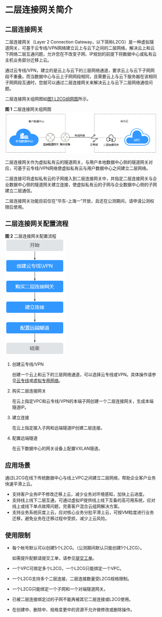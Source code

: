 # 二层连接网关简介<a name="vpc_l2cg_0001"></a>

## 二层连接网关<a name="zh-cn_topic_0228866524_section12906178205217"></a>

二层连接网关（Layer 2 Connection Gateway，以下简称L2CG）是一种虚拟隧道网关，可基于云专线/VPN网络建立云上与云下之间的二层网络，解决云上和云下网络二层互通问题，允许您在不改变子网、IP规划的前提下将数据中心或私有云主机业务部分迁移上云。

通过云专线/VPN，建立的是云上与云下的三层网络通道，要求云上与云下子网网段不重叠。而当数据中心与云上子网网段相同，且需要云上与云下服务器在该相同子网网段互通时，您就可以通过二层连接网关来解决云上与云下二层网络通信问题。

二层连接网关组网图如[图1 L2CG组网图](#fig1449182883911)所示。

**图 1**  二层连接网关组网图<a name="fig1449182883911"></a>  
![](figures/二层连接网关组网图.png "二层连接网关组网图")

二层连接网关作为虚拟私有云的隧道网关，与用户本地数据中心侧的隧道网关对应，可基于云专线/VPN网络使虚拟私有云与用户数据中心之间建立二层网络。

二层连接可将虚拟私有云的子网接入到二层连接网关中，并指定二层连接网关与企业数据中心侧的隧道网关建立连接，使虚拟私有云的子网与企业数据中心侧的子网建立二层通信。

二层连接网关功能目前仅在“华东-上海一”开放，且还在公测期间，请申请公测权限后使用。

## 二层连接网关配置流程<a name="section868719613111"></a>

**图 2**  二层连接网关配置流程<a name="fig18643162355"></a>  
![](figures/二层连接网关配置流程.png "二层连接网关配置流程")

1.  创建云专线/VPN

    创建一个云上和云下的三层网络通道，可以选择云专线或VPN。具体操作请参见[云专线](https://support.huaweicloud.com/dc/index.html)或[虚拟专用网络](https://support.huaweicloud.com/vpn/index.html)。

2.  购买二层连接网关

    在云上指定VPC和云专线/VPN的本端子网创建一个二层连接网关，生成本端隧道IP。

3.  建立连接

    在云上指定接入子网和远端隧道IP创建二层连接。

4.  配置远端隧道

    在云下数据中心的网关设备上配置VXLAN隧道。


## 应用场景<a name="section1632674164819"></a>

通过L2CG在线下传统数据中心与线上VPC之间建立二层网络，帮助企业客户业务快速平滑上云。

-   支持客户业务IP不修改迁移上云，减少业务对环境感知，加快上云进度。
-   支持线上线下二层互通，可通过虚拟IP提供线上线下互备的高可用系统，应对线上或线下单点故障问题，完善客户混合云组网解决方案。
-   支持业务系统灰度上云，应对核心业务分批平滑上云，可按VM粒度进行业务迁移，避免业务在迁移过程中受损，减少上云风险。

## 使用限制<a name="section998420261486"></a>

-   每个帐号默认可以创建5个L2CG。（公测期间默认只能创建1个L2CG）。

    如需提升配额请提交工单，请参见[提交工单](https://support.huaweicloud.com/usermanual-ticket/zh-cn_topic_0127038618.html)。


-   一个VPC可绑定多个L2CG，一个L2CG只能绑定一个VPC。
-   一个L2CG支持多个二层连接，二层连接数量受L2CG规格限制。
-   一个L2CG只能绑定一个子网和一个对端隧道网关。
-   已被二层连接绑定过的子网不能再被其它二层连接或L2CG使用。
-   在创建中、删除中、规格变更中的资源不允许做修改或删除操作。

